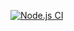 [![Node.js CI](https://github.com/Wiseman930/Reg-expressJS/actions/workflows/node.js.yml/badge.svg)](https://github.com/Wiseman930/Reg-expressJS/actions/workflows/node.js.yml)